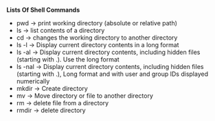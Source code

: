**Lists Of Shell Commands**
- pwd -> print working directory (absolute or relative path)
- ls -> list contents of a directory
- cd -> changes the working directory to another directory
- ls -l -> Display current directory contents in a long format
- ls -al ->   Display current directory contents, including hidden files (starting with .). Use the long format
- ls -nal -> Display current directory contents, including hidden files (starting with .), Long format and with user and group IDs displayed numerically
- mkdir -> Create directory
- mv -> Move directory or file to another directory
- rm -> delete file from a directory
- rmdir -> delete directory
